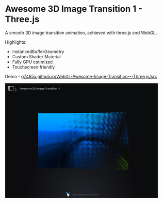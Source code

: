 # Awesome 3D Image Transition 1 - Three.js

A smooth 3D image transition animation, achieved with three.js and WebGL.

Highlights:
- InstancedBufferGeometry
- Custom Shader Material
- Fully GPU optimized
- Touchscreen friendly

Demo - [g7495x.github.io/WebGL-Awesome-Image-Transition---Three.js/src](https://g7495x.github.io/WebGL-Awesome-Image-Transition---Three.js/src/)

![](Screenshot-01.png)
